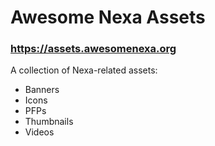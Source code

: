 # Awesome Nexa Assets

### https://assets.awesomenexa.org

A collection of Nexa-related assets:
- Banners
- Icons
- PFPs
- Thumbnails
- Videos
